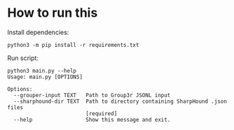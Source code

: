 # How to run this

Install dependencies:

`python3 -m pip install -r requirements.txt`

Run script:

```
python3 main.py --help
Usage: main.py [OPTIONS]

Options:
  --grouper-input TEXT   Path to Group3r JSONL input
  --sharphound-dir TEXT  Path to directory containing SharpHound .json files
                         [required]
  --help                 Show this message and exit.
```